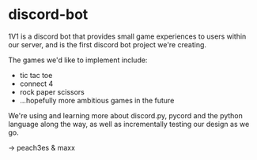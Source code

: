 # discord-bot

1V1 is a discord bot that provides small game experiences to users within our server, and is the first discord bot project we're creating.

The games we'd like to implement include:
- tic tac toe
- connect 4
- rock paper scissors
- ...hopefully more ambitious games in the future

We're using and learning more about discord.py, pycord and the python language along the way, as well as incrementally testing our design as we go.

-> peach3es & maxx
